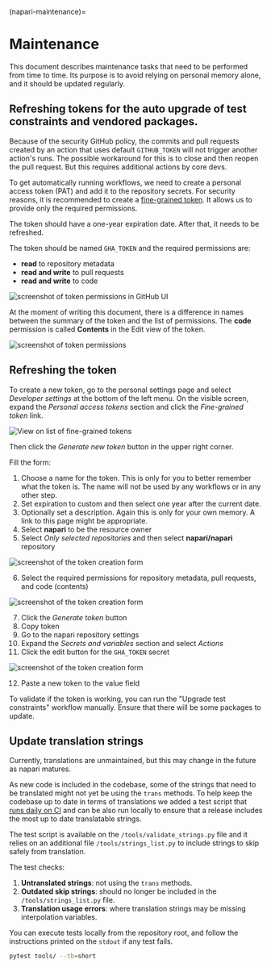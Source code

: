 (napari-maintenance)=

# Maintenance

This document describes maintenance tasks that need to be performed from time to time. Its purpose is to avoid relying on personal memory alone, and it should be updated regularly.

## Refreshing tokens for the auto upgrade of test constraints and vendored packages.

Because of the security GitHub policy, the commits and pull requests created by an action that uses default `GITHUB_TOKEN`
will not trigger another action's runs. The possible workaround for this is to close and then reopen the pull request.
But this requires additional actions by core devs.

To get automatically running workflows, we need to create a personal access token (PAT) and add it to the repository secrets.
For security reasons, it is recommended to create a [fine-grained token](https://docs.github.com/en/authentication/keeping-your-account-and-data-secure/creating-a-personal-access-token#creating-a-fine-grained-personal-access-token). It allows us to provide only the required permissions.

The token should have a one-year expiration date. After that, it needs to be refreshed.

The token should be named `GHA_TOKEN` and the required permissions are:

 * **read** to repository metadata
 * **read and write** to pull requests
 * **read and write** to code

 ![screenshot of token permissions in GitHub UI](../../images/update_token_permissions.png)

 At the moment of writing this document, there is a difference in names between the summary of the token and the list of permissions.
 The **code** permission is called **Contents** in the Edit view of the token.

![screenshot of token permissions](../../images/edit_token_permissions.png)

## Refreshing the token

To create a new token, go to the personal settings page and select _Developer settings_ at the bottom of the left menu. On the visible screen, expand the _Personal access tokens_ section and click the _Fine-grained token_ link.

![View on list of fine-grained tokens](../../images/fine_grained_token.png)

Then click the _Generate new token_ button in the upper right corner.

Fill the form:

1. Choose a name for the token. This is only for you to better remember what
   the token is. The name will not be used by any workflows or in any other
   step.
2. Set expiration to custom and then select one year after the current date.
3. Optionally set a description. Again this is only for your own memory. A link
   to this page might be appropriate.
4. Select **napari** to be the resource owner
5. Select _Only selected repositories_ and then select **napari/napari** repository

![screenshot of the token creation form](../../images/token_permission_form.png)

6. Select the required permissions for repository metadata, pull requests, and code (contents)

![screenshot of the token creation form](../../images/token_permission_selection.png)

7. Click the _Generate token_ button
8. Copy token
9. Go to the napari repository settings
10. Expand the _Secrets and variables_ section and select _Actions_
11. Click the edit button for the `GHA_TOKEN` secret

![screenshot of the token creation form](../../images/secrets_section.png)

12. Paste a new token to the value field

To validate if the token is working, you can run the "Upgrade test constraints" workflow manually. Ensure that there will be some packages to update.

## Update translation strings

Currently, translations are unmaintained, but this may change in the future as napari matures.

As new code is included in the codebase, some of the strings that need to be translated might
not yet be using the `trans` methods. To help keep the codebase up to date in terms
of translations we added a test script that
[runs daily on CI](https://github.com/napari/napari/actions/workflows/test_translations.yml)
and can be also run locally to ensure that a release includes the most up to date translatable
strings.

The test script is available on the `/tools/validate_strings.py` file and it relies on an additional
file `/tools/strings_list.py` to include strings to skip safely from translation.

The test checks:

  1. **Untranslated strings**: not using the `trans` methods.
  2. **Outdated skip strings**: should no longer be included in the `/tools/strings_list.py` file.
  3. **Translation usage errors**: where translation strings may be missing interpolation variables.

You can execute tests locally from the repository root, and follow the instructions printed
on the `stdout` if any test fails.

  ```bash
  pytest tools/ --tb=short
  ```
